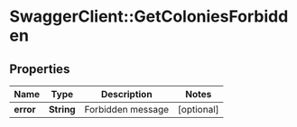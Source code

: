 # SwaggerClient::GetColoniesForbidden

## Properties
Name | Type | Description | Notes
------------ | ------------- | ------------- | -------------
**error** | **String** | Forbidden message | [optional] 


